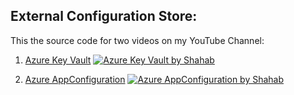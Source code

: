 ## External Configuration Store:

This the source code for two videos on my YouTube Channel:

1. [Azure Key Vault](https://youtu.be/WmrQiavJ9f8)
[![Azure Key Vault by Shahab](https://img.youtube.com/vi/WmrQiavJ9f8/0.jpg)](https://youtu.be/WmrQiavJ9f8)

2. [Azure AppConfiguration](https://youtu.be/nXHImuSmENM)
[![Azure AppConfiguration by Shahab](https://img.youtube.com/vi/nXHImuSmENM/0.jpg)](https://youtu.be/nXHImuSmENM)
